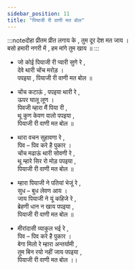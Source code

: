 ```yaml
---
sidebar_position: 11
title: "पियाजी री वाणी मत बोल"
---
```


:::noteदोहा 
प्रीतम प्रीत लगाय के , तुम दूर देश मत जाय । <br/>
बसो हमारी नगरी में , हम मांगे तुम खाय ॥ 
:::


- जो कोई पियाजी री प्यारी सुणे रे , <br/>
देवे थारी चोंच मरोड़ । <br/>
पपइया , पियाजी री वाणी मत बोल ॥

- चोंच कटाऊं , पपइया थारी रे , <br/>
ऊपर घालू लूण । <br/>
पिवजी म्हारा मैं पिया री , <br/>
थू कुण केवण वालो पपइया , <br/>
पियाजी री वाणी मत बोल ॥

- थारा वचन सुहावणा रे , <br/>
पिव – पिव करे है पुकार । <br/>
चोंच मढाऊं थारी सोवणी रे , <br/>
थू म्हारे सिर रो मोड़ पपइया , <br/>
पियाजी री वाणी मत बोल ॥

- म्हारा पियाजी ने पतियां भेजूं रे , <br/>
सुध – बुध लेवण आय । <br/>
जाय पियाजी ने यूं कहिजे रे , <br/>
ब्रेहणी धान न खाय पपइया , <br/>
पियाजी री वाणी मत बोल ॥

- मीरांदासी व्याकुल भई रे , <br/>
पिव – पिव करे है पुकार । <br/>
बेगा मिलो रे म्हारा अन्तर्यामी , <br/>
तुम बिन रयो नहीं जाय पपइया , <br/>
पियाजी री वाणी मत बोल ।।
